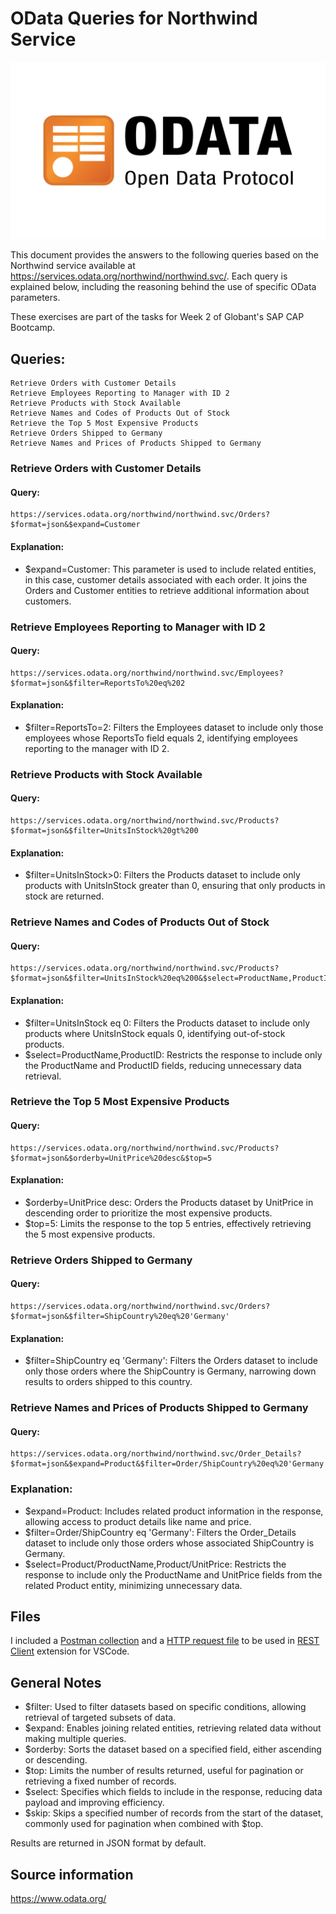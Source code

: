 # OData Queries for Northwind Service

 <img src="odata-logo.jpg" alt="Logo"/>

This document provides the answers to the following queries based on the Northwind service available at https://services.odata.org/northwind/northwind.svc/. Each query is explained below, including the reasoning behind the use of specific OData parameters.

These exercises are part of the tasks for Week 2 of Globant's SAP CAP Bootcamp.

## Queries:

    Retrieve Orders with Customer Details
    Retrieve Employees Reporting to Manager with ID 2
    Retrieve Products with Stock Available
    Retrieve Names and Codes of Products Out of Stock
    Retrieve the Top 5 Most Expensive Products
    Retrieve Orders Shipped to Germany
    Retrieve Names and Prices of Products Shipped to Germany

### Retrieve Orders with Customer Details

#### Query:

    https://services.odata.org/northwind/northwind.svc/Orders?$format=json&$expand=Customer

#### Explanation:

- $expand=Customer: This parameter is used to include related entities, in this case, customer details associated with each order. It joins the Orders and Customer entities to retrieve additional information about customers.

### Retrieve Employees Reporting to Manager with ID 2

#### Query:

    https://services.odata.org/northwind/northwind.svc/Employees?$format=json&$filter=ReportsTo%20eq%202


#### Explanation:

- $filter=ReportsTo=2: Filters the Employees dataset to include only those employees whose ReportsTo field equals 2, identifying employees reporting to the manager with ID 2.

### Retrieve Products with Stock Available

#### Query:

    https://services.odata.org/northwind/northwind.svc/Products?$format=json&$filter=UnitsInStock%20gt%200 


#### Explanation:

 - $filter=UnitsInStock>0: Filters the Products dataset to include only products with UnitsInStock greater than 0, ensuring that only products in stock are returned.

### Retrieve Names and Codes of Products Out of Stock

#### Query:

    https://services.odata.org/northwind/northwind.svc/Products?$format=json&$filter=UnitsInStock%20eq%200&$select=ProductName,ProductID


#### Explanation:

- $filter=UnitsInStock eq 0: Filters the Products dataset to include only products where UnitsInStock equals 0, identifying out-of-stock products.
- $select=ProductName,ProductID: Restricts the response to include only the ProductName and ProductID fields, reducing unnecessary data retrieval.

### Retrieve the Top 5 Most Expensive Products

#### Query:

    https://services.odata.org/northwind/northwind.svc/Products?$format=json&$orderby=UnitPrice%20desc&$top=5


#### Explanation:

- $orderby=UnitPrice desc: Orders the Products dataset by UnitPrice in descending order to prioritize the most expensive products.
- $top=5: Limits the response to the top 5 entries, effectively retrieving the 5 most expensive products.

### Retrieve Orders Shipped to Germany

#### Query:

    https://services.odata.org/northwind/northwind.svc/Orders?$format=json&$filter=ShipCountry%20eq%20'Germany'


#### Explanation:

- $filter=ShipCountry eq 'Germany': Filters the Orders dataset to include only those orders where the ShipCountry is Germany, narrowing down results to orders shipped to this country.

### Retrieve Names and Prices of Products Shipped to Germany

#### Query:

    https://services.odata.org/northwind/northwind.svc/Order_Details?$format=json&$expand=Product&$filter=Order/ShipCountry%20eq%20'Germany'&$select=Product/ProductName,Product/UnitPrice


### Explanation:

- $expand=Product: Includes related product information in the response, allowing access to product details like name and price.
- $filter=Order/ShipCountry eq 'Germany': Filters the Order_Details dataset to include only those orders whose associated ShipCountry is Germany.
- $select=Product/ProductName,Product/UnitPrice: Restricts the response to include only the ProductName and UnitPrice fields from the related Product entity, minimizing unnecessary data.

## Files

I included a [Postman collection](Requests.postman_collection.json) and a [HTTP request file](requests.http) to be used in [REST Client](https://marketplace.visualstudio.com/items?itemName=humao.rest-client) extension for VSCode.

## General Notes

- $filter: Used to filter datasets based on specific conditions, allowing retrieval of targeted subsets of data.
- $expand: Enables joining related entities, retrieving related data without making multiple queries.
- $orderby: Sorts the dataset based on a specified field, either ascending or descending.
- $top: Limits the number of results returned, useful for pagination or retrieving a fixed number of records.
- $select: Specifies which fields to include in the response, reducing data payload and improving efficiency.
- $skip: Skips a specified number of records from the start of the dataset, commonly used for pagination when combined with $top.

Results are returned in JSON format by default.

## Source information

https://www.odata.org/